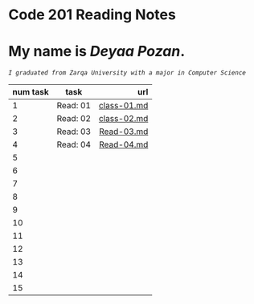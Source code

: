 # Code 201 Reading Notes

# My name is ***Deyaa Pozan***.
*`I graduated from Zarqa University with a major in Computer Science`*

| num task |  task   |    url    |
| :---     | :----:  |      ---: |
|   1      |Read: 01 | [class-01.md](class-01)   |
|   2      |Read: 02 |[class-02.md](class-02)|
|   3      |Read: 03 |[Read-03.md](Read-03)|
|   4      |Read: 04 | [Read-04.md](Read-04) |
|   5      |         |           |
|   6      |         |           |
|   7      |         |           |
|   8      |         |           |
|   9      |         |           |
|   10     |         |           |
|   11     |         |           |
|   12     |         |           |
|   13     |         |           |
|   14     |         |           |
|   15     |         |           |



